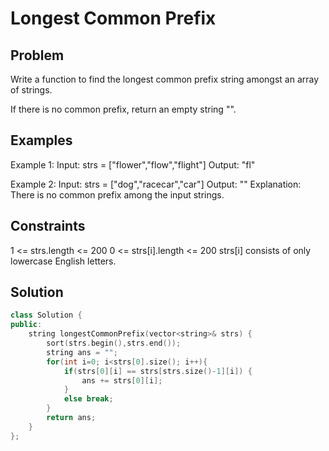 # Longest Common Prefix

## Problem

Write a function to find the longest common prefix string amongst an array of strings.

If there is no common prefix, return an empty string "".

## Examples

Example 1:
Input: strs = ["flower","flow","flight"]
Output: "fl"

Example 2:
Input: strs = ["dog","racecar","car"]
Output: ""
Explanation: There is no common prefix among the input strings.

## Constraints

1 <= strs.length <= 200
0 <= strs[i].length <= 200
strs[i] consists of only lowercase English letters.

## Solution

```c++
class Solution {
public:
    string longestCommonPrefix(vector<string>& strs) {
        sort(strs.begin(),strs.end());
        string ans = "";
        for(int i=0; i<strs[0].size(); i++){
            if(strs[0][i] == strs[strs.size()-1][i]) {
                ans += strs[0][i];
            }
            else break;
        }
        return ans;
    }
};
```
